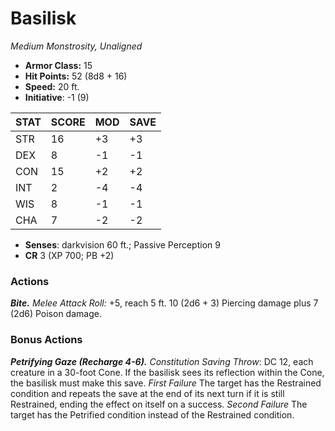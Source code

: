 # Basilisk

*Medium Monstrosity, Unaligned*

- **Armor Class:** 15
- **Hit Points:** 52 (8d8 + 16)
- **Speed:** 20 ft.
- **Initiative**: -1 (9)

|STAT|SCORE|MOD|SAVE|
| --- | --- | --- | ---- |
| STR | 16 | +3 | +3 |
| DEX | 8 | -1 | -1 |
| CON | 15 | +2 | +2 |
| INT | 2 | -4 | -4 |
| WIS | 8 | -1 | -1 |
| CHA | 7 | -2 | -2 |

- **Senses**: darkvision 60 ft.; Passive Perception 9
- **CR** 3 (XP 700; PB +2)

### Actions

***Bite.*** *Melee Attack Roll:* +5, reach 5 ft. 10 (2d6 + 3) Piercing damage plus 7 (2d6) Poison damage.


### Bonus Actions

***Petrifying Gaze (Recharge 4-6).*** *Constitution Saving Throw*: DC 12, each creature in a 30-foot Cone. If the basilisk sees its reflection within the Cone, the basilisk must make this save. *First Failure* The target has the Restrained condition and repeats the save at the end of its next turn if it is still Restrained, ending the effect on itself on a success. *Second Failure* The target has the Petrified condition instead of the Restrained condition.
